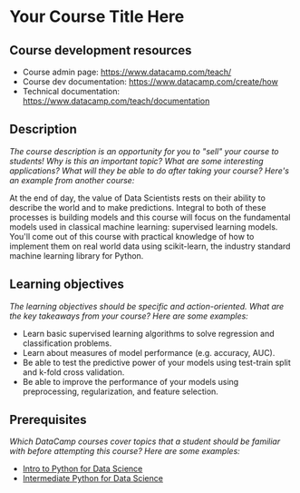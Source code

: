 # Your Course Title Here

## Course development resources

* Course admin page: https://www.datacamp.com/teach/
* Course dev documentation: https://www.datacamp.com/create/how
* Technical documentation: https://www.datacamp.com/teach/documentation

## Description

*The course description is an opportunity for you to "sell" your course to students! Why is this an important topic? What are some interesting applications? What will they be able to do after taking your course? Here's an example from another course:*

At the end of day, the value of Data Scientists rests on their ability to describe the world and to make predictions. Integral to both of these processes is building models and this course will focus on the fundamental models used in classical machine learning: supervised learning models. You'll come out of this course with practical knowledge of how to implement them on real world data using scikit-learn, the industry standard machine learning library for Python.

## Learning objectives

*The learning objectives should be specific and action-oriented. What are the key takeaways from your course? Here are some examples:*

* Learn basic supervised learning algorithms to solve regression and classification problems.
* Learn about measures of model performance (e.g. accuracy, AUC).
* Be able to test the predictive power of your models using test-train split and k-fold cross validation.
* Be able to improve the performance of your models using preprocessing, regularization, and feature selection.

## Prerequisites

*Which DataCamp courses cover topics that a student should be familiar with before attempting this course? Here are some examples:*

* [Intro to Python for Data Science](https://www.datacamp.com/courses/intro-to-python-for-data-science)
* [Intermediate Python for Data Science](https://www.datacamp.com/courses/intermediate-python-for-data-science)
